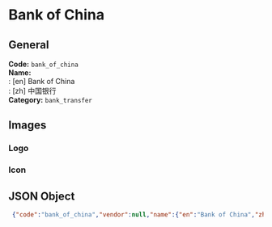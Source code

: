 # Bank of China 
## General 
**Code:** `bank_of_china`  
**Name:**  
:	[en] Bank of China  
:	[zh] 中国银行  
**Category:** `bank_transfer`  
## Images 
### Logo 
### Icon 
## JSON Object 
```json
 {"code":"bank_of_china","vendor":null,"name":{"en":"Bank of China","zh":"\u4e2d\u56fd\u94f6\u884c"},"description":null,"countries":null,"category":"bank_transfer"}```  
